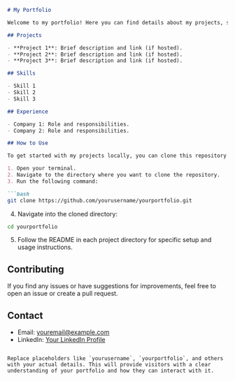 
```markdown
# My Portfolio

Welcome to my portfolio! Here you can find details about my projects, skills, and experience.

## Projects

- **Project 1**: Brief description and link (if hosted).
- **Project 2**: Brief description and link (if hosted).
- **Project 3**: Brief description and link (if hosted).

## Skills

- Skill 1
- Skill 2
- Skill 3

## Experience

- Company 1: Role and responsibilities.
- Company 2: Role and responsibilities.

## How to Use

To get started with my projects locally, you can clone this repository using the following steps:

1. Open your terminal.
2. Navigate to the directory where you want to clone the repository.
3. Run the following command:

```bash
git clone https://github.com/yourusername/yourportfolio.git
```

4. Navigate into the cloned directory:

```bash
cd yourportfolio
```

5. Follow the README in each project directory for specific setup and usage instructions.

## Contributing

If you find any issues or have suggestions for improvements, feel free to open an issue or create a pull request.

## Contact

- Email: youremail@example.com
- LinkedIn: [Your LinkedIn Profile](https://linkedin.com/in/yourusername)
```

Replace placeholders like `yourusername`, `yourportfolio`, and others with your actual details. This will provide visitors with a clear understanding of your portfolio and how they can interact with it.